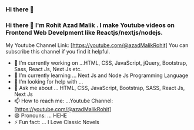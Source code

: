 ### Hi there 👋

### Hi there 👋 I'm Rohit Azad Malik . I make Youtube videos on Frontend Web Develpment like Reactjs/nextjs/nodejs. 
My Youtube Channel Link: [https://youtube.com/@azadMalikRohit]
You can subscribe this channel if you find it helpful.

- 🔭 I’m currently working on ...HTML, CSS, JavaScript, jQuery, Bootstrap, Sass, React Js, Next Js etc.
- 🌱 I’m currently learning ... Next Js and Node Js Programming Language
- 🤔 I’m looking for help with ...
- 💬 Ask me about ... HTML, CSS, JavaScript, Bootstrap, SASS, React Js, Next Js
- 📫 How to reach me: ...Youtube Channel: [https://youtube.com/@azadMalikRohit]
- 😄 Pronouns: ... HEHE
- ⚡ Fun fact: ... I Love Classic Novels




